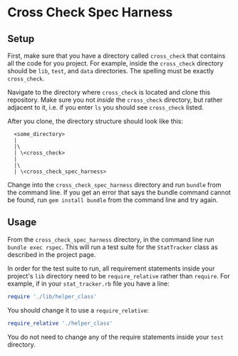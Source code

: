 # Cross Check Spec Harness

## Setup

First, make sure that you have a directory called `cross_check` that contains all the code for you project. For example, inside the `cross_check` directory should be `lib`, `test`, and `data` directories. The spelling must be exactly `cross_check`.

Navigate to the directory where `cross_check` is located and clone this repository. Make sure you not *inside* the `cross_check` directory, but rather adjacent to it, i.e. if you enter `ls` you should see `cross_check` listed.

After you clone, the directory structure should look like this:

  ```
    <some_directory>
    |
    |\
    | \<cross_check>
    |
    |\
    | \<cross_check_spec_harness>
  ```

Change into the `cross_check_spec_harness` directory and run `bundle` from the command line. If you get an error that says the bundle command cannot be found, run `gem install bundle` from the command line and try again.

## Usage

From the `cross_check_spec_harness` directory, in the command line run `bundle exec rspec`. This will run a test suite for the `StatTracker` class as described in the project page.

In order for the test suite to run, all requirement statements inside your project's `lib` directory need to be `require_relative` rather than `require`. For example, if in your `stat_tracker.rb` file you have a line:

```ruby
require './lib/helper_class'
```

You should change it to use a `require_relative`:

```ruby
require_relative './helper_class'
```

You do not need to change any of the require statements inside your `test` directory.
